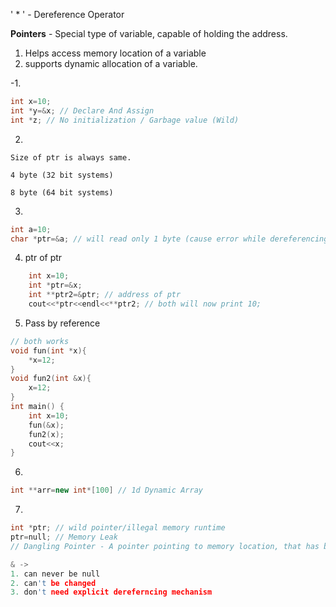 ' * ' - Dereference Operator

**Pointers** - Special type of variable, capable of holding the address.
1. Helps access memory location of a variable
2. supports dynamic allocation of a variable.


-1.
```c++
int x=10;
int *y=&x; // Declare And Assign
int *z; // No initialization / Garbage value (Wild)
```

2.
```
Size of ptr is always same.

4 byte (32 bit systems)

8 byte (64 bit systems)
```
3. 
```c++
int a=10;
char *ptr=&a; // will read only 1 byte (cause error while dereferencing)
```

4. ptr of ptr
```c++
    int x=10;
    int *ptr=&x;
    int **ptr2=&ptr; // address of ptr
    cout<<*ptr<<endl<<**ptr2; // both will now print 10;
```

5. Pass by reference 
```c++
// both works
void fun(int *x){
    *x=12;
}
void fun2(int &x){
    x=12;
}
int main() {
    int x=10;
    fun(&x);
    fun2(x);
    cout<<x;
}
```

6.
```c++
int **arr=new int*[100] // 1d Dynamic Array  
```
7.
```c++
int *ptr; // wild pointer/illegal memory runtime
ptr=null; // Memory Leak
// Dangling Pointer - A pointer pointing to memory location, that has been deleted/freed.

& -> 
1. can never be null
2. can't be changed
3. don't need explicit dereferncing mechanism
```
